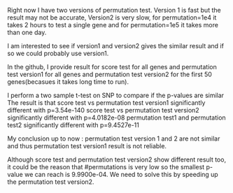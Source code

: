 Right now I have two versions of permutation test.
Version 1 is fast but the result may not be accurate, Version2 is very slow, for permutation=1e4 it takes 2 hours to test a single gene and for permutation=1e5 it takes more than one day.

I am interested to see if version1 and version2 gives the similar result and if so we could probably use version1.

In the github, I provide result for score test for all genes and permutation test version1 for all genes and permutation test version2 for the first 50 genes(becasues it takes long time to run).

I perform a two sample t-test on SNP to compare if the p-values are similar 
The result is that 
score test vs permutation test version1    significantly different  with  p=3.54e-140
score test vs permutation test version2    significantly different  with  p=4.0182e-08
permutation test1 and permutation test2    significantly different  with  p=9.4527e-11

My conclusion up to now : permutation test version 1 and 2 are not similar and thus permutation test version1 result is not reliable.

Although score test and permutation test version2 show different result too, it could be the reason that #permutations is very low so the smallest p-value we can reach is  9.9900e-04. We need to solve this by speeding up the permutation test version2.
